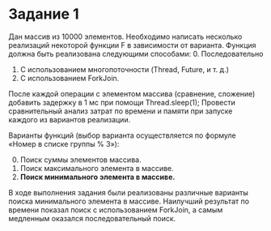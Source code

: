 # Задание 1
Дан массив из 10000 элементов. Необходимо написать несколько реализаций некоторой функции F в зависимости от варианта. Функция должна быть реализована следующими способами:
0. Последовательно
1. С использованием многопоточности (Thread, Future, и т. д.)
2. С использованием ForkJoin.

После каждой операции с элементом массива (сравнение, сложение) добавить задержку в 1 мс при помощи Thread.sleep(1);
Провести сравнительный анализ затрат по времени и памяти при запуске каждого из вариантов реализации.

Варианты функций (выбор варианта осуществляется по формуле «Номер в списке группы % 3»):

0. Поиск суммы элементов массива.
1. Поиск максимального элемента в массиве.
2. **Поиск минимального элемента в массиве.**

В ходе выполнения задания были реализованы различные варианты поиска минимального элемента в массиве. Наилучший результат по времени показал поиск с использованием ForkJoin, а самым медленным оказался последовательный поиск.
